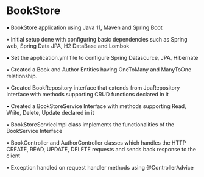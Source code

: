# BookStore
•	BookStore application using Java 11, Maven and Spring Boot

•	Initial setup done with configuring basic dependencies such as Spring web, Spring Data JPA, H2 DataBase and Lombok

•	Set the application.yml file to configure Spring Datasource, JPA, Hibernate

•	Created a Book and Author Entities having OneToMany and ManyToOne relationship.  

•	Created BookRepository interface that extends from JpaRepository Interface with methods supporting CRUD functions declared in it

•	Created a BookStoreService Interface with methods supporting Read, Write, Delete, Update declared in it

•	BookStoreServiecImpl class implements the functionalities of the BookService Interface

•	BookController and AuthorController classes which handles the HTTP CREATE, READ, UPDATE, DELETE requests and sends back response to the client

•	Exception handled on request handler methods using @ControllerAdvice
